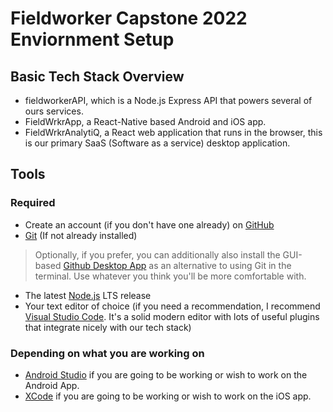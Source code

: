 # Fieldworker Capstone 2022 Enviornment Setup

## Basic Tech Stack Overview
- fieldworkerAPI, which is a Node.js Express API that powers several of ours services.
- FieldWrkrApp, a React-Native based Android and iOS app.
- FieldWrkrAnalytiQ, a React web application that runs in the browser, this is our primary SaaS (Software as a service) desktop application.

## Tools

### Required
- Create an account (if you don't have one already) on [GitHub](https://github.com/)
- [Git](https://git-scm.com/downloads) (If not already installed)

> Optionally, if you prefer, you can additionally also install the GUI-based [Github Desktop App](https://desktop.github.com/) as an alternative to using Git in the terminal. Use whatever you think you'll be more comfortable with.
 
- The latest [Node.js](https://nodejs.org/en/) LTS release
-  Your text editor of choice (if you need a recommendation, I recommend [Visual Studio Code](https://code.visualstudio.com/). It's a solid modern editor with lots of useful plugins that integrate nicely with our tech stack)


### Depending on what you are working on

- [Android Studio](https://developer.android.com/studio) if you are going to be working or wish to work on the Android App.
- [XCode](https://developer.apple.com/xcode/) if you are going to be working or wish to work on the iOS app.
